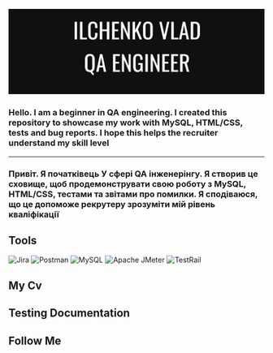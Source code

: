 ![Header](https://github.com/vlad4ik2004losa/vlad4ik2004losa/blob/main/assets/Header.png) 

### Hello. I am a beginner in QA engineering. I created this repository to showcase my work with MySQL, HTML/CSS, tests and bug reports. I hope this helps the recruiter understand my skill level
_______________________
### Привіт. Я початківець У сфері QA інженерінгу. Я створив це сховище, щоб продемонструвати свою роботу з MySQL, HTML/CSS, тестами та звітами про помилки. Я сподіваюся, що це допоможе рекрутеру зрозуміти мій рівень кваліфікації

## Tools
![Jira](https://img.shields.io/badge/-Jira-090909?style=for-the-badge&logo=Jira&logoColor=004FFF) ![Postman](https://img.shields.io/badge/-Postman-090909?style=for-the-badge&logo=Postman&logoColor=FF8C0) ![MySQL](https://img.shields.io/badge/-MySQL-090909?style=for-the-badge&logo=MySQL&logoColor=FF8C0) ![Apache JMeter](https://img.shields.io/badge/-Apache_JMeter-090909?style=for-the-badge&logo=Apache&logoColor=FF5000) ![TestRail](https://img.shields.io/badge/-TestRail-090909?style=for-the-badge&logo=TestRail) 
## My Cv

## Testing Documentation


## Follow Me
